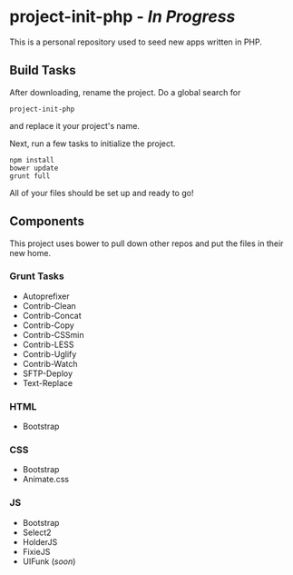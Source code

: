 # project-init-php - *In Progress*
This is a personal repository used to seed new apps written in PHP.

## Build Tasks
After downloading, rename the project. Do a global search for
```
project-init-php
```
and replace it your project's name.

Next, run a few tasks to initialize the project.
```
npm install
bower update
grunt full
```
All of your files should be set up and ready to go!

## Components
This project uses bower to pull down other repos and put the files in their new home.

### Grunt Tasks
- Autoprefixer
- Contrib-Clean
- Contrib-Concat
- Contrib-Copy
- Contrib-CSSmin
- Contrib-LESS
- Contrib-Uglify
- Contrib-Watch
- SFTP-Deploy
- Text-Replace

### HTML
- Bootstrap

### CSS
- Bootstrap
- Animate.css

### JS
- Bootstrap
- Select2
- HolderJS
- FixieJS
- UIFunk (*soon*)